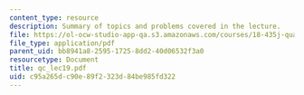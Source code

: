 ```yaml
---
content_type: resource
description: Summary of topics and problems covered in the lecture.
file: https://ol-ocw-studio-app-qa.s3.amazonaws.com/courses/18-435j-quantum-computation-fall-2003/c95a265dc90e89f2323d84be985fd322_qc_lec19.pdf
file_type: application/pdf
parent_uid: bb8941a8-2595-1725-8dd2-40d06532f3a0
resourcetype: Document
title: qc_lec19.pdf
uid: c95a265d-c90e-89f2-323d-84be985fd322
---
```

